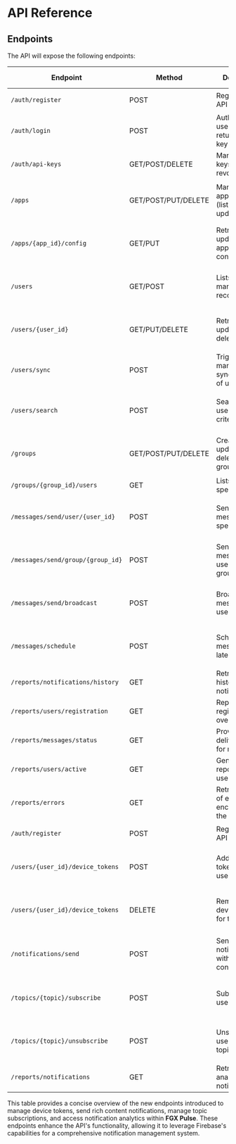 # API Reference

## Endpoints
The API will expose the following endpoints:

| Endpoint                           | Method | Description                                           | Headers                                           | Body Example (for POST/PUT requests)                                 |
|------------------------------------|--------|-------------------------------------------------------|---------------------------------------------------|---------------------------------------------------------------------|
| `/auth/register`                   | POST   | Registers a new API user                              | Content-Type: `application/json`                  | `{ "username": "newUser", "password": "newPassword", "email": "user@example.com" }` |
| `/auth/login`                      | POST   | Authenticates a user and returns an API key           | Content-Type: `application/json`                  | `{ "username": "newUser", "password": "newPassword" }`              |
| `/auth/api-keys`                   | GET/POST/DELETE    | Manages API keys (create, revoke)         | Authorization: `Bearer <API_KEY>`                 | POST to create: `{ "label": "newKey" }`                             |
| `/apps`                            | GET/POST/PUT/DELETE | Manages applications (list, register, update, delete) | Authorization: `Bearer <API_KEY>`, Content-Type: `application/json` | POST to register: `{ "appName": "ExampleApp", "database": { "host": "db.example.com", ... }, ... }` |
| `/apps/{app_id}/config`            | GET/PUT             | Retrieves or updates an application's configuration  | Authorization: `Bearer <API_KEY>`, Content-Type: `application/json` | PUT to update config: `{ "database": { "username": "updatedUser", ... }, ... }` |
| `/users`                           | GET/POST            | Lists or manages user records                         | Authorization: `Bearer <API_KEY>`, Content-Type: `application/json` | POST to add user: `{ "name": "John", "surname": "Doe", ... }`       |
| `/users/{user_id}`                 | GET/PUT/DELETE      | Retrieves, updates, or deletes a user                | Authorization: `Bearer <API_KEY>`, Content-Type: `application/json` | PUT to update user: `{ "name": "UpdatedName", "surname": "UpdatedSurname", ... }` |
| `/users/sync`                      | POST                | Triggers manual synchronization of user data         | Authorization: `Bearer <API_KEY>`                 | `{ "syncNow": true }`                                                |
| `/users/search`                    | POST                | Searches for users based on criteria                  | Authorization: `Bearer <API_KEY>`, Content-Type: `application/json` | `{ "searchTerm": "John" }`                                           |
| `/groups`                          | GET/POST/PUT/DELETE | Creates, lists, updates, and deletes user groups      | Authorization: `Bearer <API_KEY>`, Content-Type: `application/json` | POST to create group: `{ "groupName": "NewGroup", "userIds": ["userId1", ...] }` |
| `/groups/{group_id}/users`         | GET                 | Lists users in a specific group                       | Authorization: `Bearer <API_KEY>`                 |                                                                       |
| `/messages/send/user/{user_id}`    | POST                | Sends a message to a specific user                    | Authorization: `Bearer <API_KEY>`, Content-Type: `application/json` | `{ "message": "Hello User", "deepLink": "exampleapp://feature" }`   |
| `/messages/send/group/{group_id}`  | POST                | Sends a message to all users in a group               | Authorization: `Bearer <API_KEY>`, Content-Type: `application/json` | `{ "message": "Hello Group", "deepLink": "exampleapp://group" }`    |
| `/messages/send/broadcast`         | POST                | Broadcasts a message to all users                     | Authorization: `Bearer <API_KEY>`, Content-Type: `application/json` | `{ "message": "General Announcement", "deepLink": "exampleapp://home" }` |
| `/messages/schedule`               | POST                | Schedules a message for later delivery                | Authorization: `Bearer <API_KEY>`, Content-Type: `application/json` | `{ "sendTime": "2023-12-01T12:00:00Z", "message": "Scheduled Message", ... }` |
| `/reports/notifications/history`   | GET                 | Retrieves a history of sent notifications             | Authorization: `Bearer <API_KEY>`                 |                                                                       |
| `/reports/users/registration`      | GET                 | Reports on user registrations over time               | Authorization: `Bearer <API_KEY>`                 |                                                                       |
| `/reports/messages/status`         | GET                 | Provides delivery status for messages                 | Authorization: `Bearer <API_KEY>`                 |                                                                       |
| `/reports/users/active`            | GET                 | Generates a report of active users                    | Authorization: `Bearer <API_KEY>`                 |                                                                       |
| `/reports/errors`                  | GET                 | Retrieves logs of errors encountered by the API       | Authorization: `Bearer <API_KEY>`                 |                                                                       |
| `/auth/register`                   | POST   | Registers a new API user                              | Content-Type: `application/json`                  | `{ "username": "newUser", "password": "newPassword", "email": "user@example.com" }` |
| `/users/{user_id}/device_tokens`   | POST   | Adds a device token for the user                      | Authorization: `Bearer <API_KEY>`; Content-Type: `application/json` | `{ "deviceToken": "abcdef123456" }` |
| `/users/{user_id}/device_tokens`   | DELETE | Removes a device token for the user                   | Authorization: `Bearer <API_KEY>`; Content-Type: `application/json` | `{ "deviceToken": "abcdef123456" }` |
| `/notifications/send`              | POST   | Sends a notification with rich content                | Authorization: `Bearer <API_KEY>`; Content-Type: `application/json` | `{ "target": "userId or topic", "message": { "title": "New Feature!", "body": "Check out our latest update.", "imageUrl": "https://example.com/image.png", "action": "OPEN_APP" } }` |
| `/topics/{topic}/subscribe`        | POST   | Subscribes a user to a topic                          | Authorization: `Bearer <API_KEY>`; Content-Type: `application/json` | `{ "userId": "12345" }` |
| `/topics/{topic}/unsubscribe`      | POST   | Unsubscribes a user from a topic                      | Authorization: `Bearer <API_KEY>`; Content-Type: `application/json` | `{ "userId": "12345" }` |
| `/reports/notifications`           | GET    | Retrieves analytics on notifications                  | Authorization: `Bearer <API_KEY>`                  | N/A |

This table provides a concise overview of the new endpoints introduced to manage device tokens, send rich content notifications, manage topic subscriptions, and access notification analytics within **FGX Pulse**. These endpoints enhance the API's functionality, allowing it to leverage Firebase's capabilities for a comprehensive notification management system.